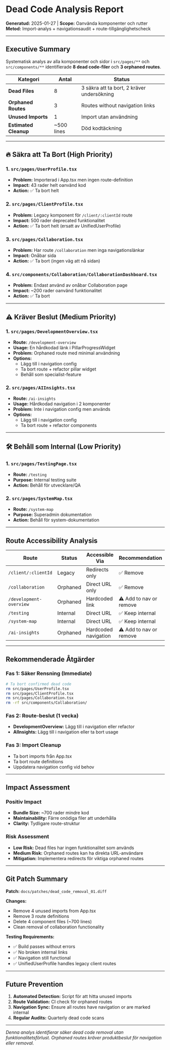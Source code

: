 # Dead Code Analysis Report

**Generatud:** 2025-01-27 | **Scope:** Oanvända komponenter och rutter  
**Metod:** Import-analys + navigationsaudit + route-tillgänglighetscheck

---

## Executive Summary

Systematisk analys av alla komponenter och sidor i `src/pages/**` och `src/components/**` identifierade **8 dead code-filer** och **3 orphaned routes**.

| Kategori | Antal | Status |
|----------|-------|--------|
| **Dead Files** | 8 | 3 säkra att ta bort, 2 kräver undersökning |
| **Orphaned Routes** | 3 | Routes without navigation links |
| **Unused Imports** | 1 | Import utan användning |
| **Estimated Cleanup** | ~500 lines | Död kodtäckning |

---

## 🔥 Säkra att Ta Bort (High Priority)

### 1. `src/pages/UserProfile.tsx`
- **Problem:** Importerad i App.tsx men ingen route-definition
- **Impact:** 43 rader helt oanvänd kod
- **Action:** ✅ Ta bort helt

### 2. `src/pages/ClientProfile.tsx` 
- **Problem:** Legacy komponent för `/client/:clientId` route
- **Impact:** 500 rader deprecated funktionalitet
- **Action:** ✅ Ta bort helt (ersatt av UnifiedUserProfile)

### 3. `src/pages/Collaboration.tsx`
- **Problem:** Har route `/collaboration` men inga navigationslänkar
- **Impact:** Onåbar sida
- **Action:** ✅ Ta bort (ingen väg att nå sidan)

### 4. `src/components/Collaboration/CollaborationDashboard.tsx`
- **Problem:** Endast använd av onåbar Collaboration page
- **Impact:** ~200 rader oanvänd funktionalitet  
- **Action:** ✅ Ta bort

---

## ⚠️ Kräver Beslut (Medium Priority)

### 1. `src/pages/DevelopmentOverview.tsx`
- **Route:** `/development-overview`
- **Usage:** En hårdkodad länk i PillarProgressWidget
- **Problem:** Orphaned route med minimal användning
- **Options:**
  - Lägg till i navigation config
  - Ta bort route + refactor pillar widget
  - Behåll som specialist-feature

### 2. `src/pages/AIInsights.tsx`
- **Route:** `/ai-insights` 
- **Usage:** Hårdkodad navigation i 2 komponenter
- **Problem:** Inte i navigation config men används
- **Options:**
  - Lägg till i navigation config
  - Ta bort route + refactor components

---

## 🛠️ Behåll som Internal (Low Priority)

### 1. `src/pages/TestingPage.tsx`
- **Route:** `/testing`
- **Purpose:** Internal testing suite
- **Action:** Behåll för utvecklare/QA

### 2. `src/pages/SystemMap.tsx`
- **Route:** `/system-map`
- **Purpose:** Superadmin dokumentation
- **Action:** Behåll för system-dokumentation

---

## Route Accessibility Analysis

| Route | Status | Accessible Via | Recommendation |
|-------|--------|----------------|----------------|
| `/client/:clientId` | Legacy | Redirects only | ✅ Remove |
| `/collaboration` | Orphaned | Direct URL only | ✅ Remove |
| `/development-overview` | Orphaned | Hardcoded link | ⚠️ Add to nav or remove |
| `/testing` | Internal | Direct URL | ✅ Keep internal |
| `/system-map` | Internal | Direct URL | ✅ Keep internal |
| `/ai-insights` | Orphaned | Hardcoded navigation | ⚠️ Add to nav or remove |

---

## Rekommenderade Åtgärder

### Fas 1: Säker Rensning (Immediate)
```bash
# Ta bort confirmed dead code
rm src/pages/UserProfile.tsx
rm src/pages/ClientProfile.tsx  
rm src/pages/Collaboration.tsx
rm -rf src/components/Collaboration/
```

### Fas 2: Route-beslut (1 vecka)
- **DevelopmentOverview:** Lägg till i navigation eller refactor
- **AIInsights:** Lägg till i navigation eller ta bort usage

### Fas 3: Import Cleanup
- Ta bort imports från App.tsx
- Ta bort route definitions
- Uppdatera navigation config vid behov

---

## Impact Assessment

### Positiv Impact
- **Bundle Size:** ~700 rader mindre kod
- **Maintainability:** Färre onödiga filer att underhålla
- **Clarity:** Tydligare route-struktur

### Risk Assessment
- **Low Risk:** Dead files har ingen funktionalitet som används
- **Medium Risk:** Orphaned routes kan ha direkta URL-användare
- **Mitigation:** Implementera redirects för viktiga orphaned routes

---

## Git Patch Summary

**Patch:** `docs/patches/dead_code_removal_01.diff`

**Changes:**
- Remove 4 unused imports from App.tsx
- Remove 3 route definitions 
- Delete 4 component files (~700 lines)
- Clean removal of collaboration functionality

**Testing Requirements:**
- ✅ Build passes without errors
- ✅ No broken internal links
- ✅ Navigation still functional
- ✅ UnifiedUserProfile handles legacy client routes

---

## Future Prevention

1. **Automated Detection:** Script för att hitta unused imports
2. **Route Validation:** CI check för orphaned routes
3. **Navigation Sync:** Ensure all routes have navigation or are marked internal
4. **Regular Audits:** Quarterly dead code scans

---

*Denna analys identifierar säker dead code removal utan funktionalitetsförlust. Orphaned routes kräver produktbeslut för navigation eller removal.*